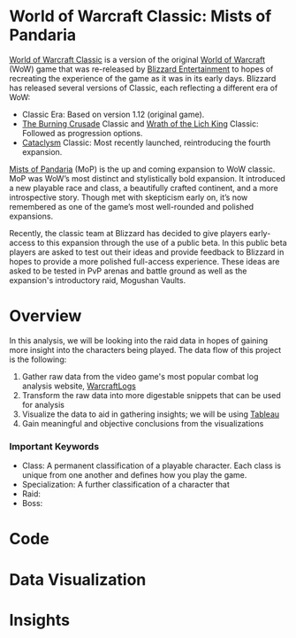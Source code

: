 # World of Warcraft Classic: Mists of Pandaria
[World of Warcraft Classic](https://en.wikipedia.org/wiki/World_of_Warcraft_Classic "World of Warcraft Classic") is a version of the original [World of Warcraft](https://worldofwarcraft.blizzard.com/en-us/ "World of Warcraft") (WoW) game that was re-released by [Blizzard Entertainment](https://www.blizzard.com/en-us/ "Blizzard Entertainment") to hopes of recreating the experience of the game as it was in its early days. Blizzard has released several versions of Classic, each reflecting a different era of WoW:
- Classic Era: Based on version 1.12 (original game).
- [The Burning Crusade](https://en.wikipedia.org/wiki/World_of_Warcraft:_The_Burning_Crusade "The Burning Crusade") Classic and [Wrath of the Lich King](https://en.wikipedia.org/wiki/World_of_Warcraft:_Wrath_of_the_Lich_King "Wrath of the Lich King") Classic: Followed as progression options.
- [Cataclysm](https://en.wikipedia.org/wiki/World_of_Warcraft:_Cataclysm "Cataclysm") Classic: Most recently launched, reintroducing the fourth expansion.
  
[Mists of Pandaria](https://en.wikipedia.org/wiki/World_of_Warcraft:_Mists_of_Pandaria "Mists of Pandaria") (MoP) is the up and coming expansion to WoW classic. MoP was WoW’s most distinct and stylistically bold expansion. It introduced a new playable race and class, a beautifully crafted continent, and a more introspective story. Though met with skepticism early on, it’s now remembered as one of the game’s most well-rounded and polished expansions.

Recently, the classic team at Blizzard has decided to give players early-access to this expansion through the use of a public beta. In this public beta players are asked to test out their ideas and provide feedback to Blizzard in hopes to provide a more polished full-access experience. These ideas are asked to be tested in PvP arenas and battle ground as well as the expansion's introductory raid, Mogushan Vaults.

# Overview
In this analysis, we will be looking into the raid data in hopes of gaining more insight into the characters being played. The data flow of this project is the following:

1. Gather raw data from the video game's most popular combat log analysis website, [WarcraftLogs](https://www.warcraftlogs.com "WarcraftLogs")
2. Transform the raw data into more digestable snippets that can be used for analysis
3. Visualize the data to aid in gathering insights; we will be using [Tableau](https://www.tableau.com/ "Tableau")
4. Gain meaningful and objective conclusions from the visualizations

### Important Keywords
- Class: A permanent classification of a playable character. Each class is unique from one another and defines how you play the game.
- Specialization: A further classification of a character that
- Raid:
- Boss:

# Code
# Data Visualization
# Insights
